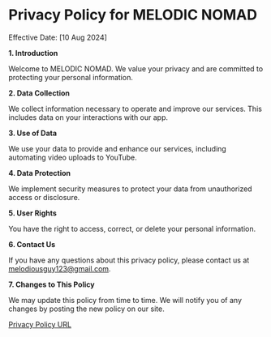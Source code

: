 # Privacy Policy for MELODIC NOMAD

Effective Date: [10 Aug 2024]

**1. Introduction**

Welcome to MELODIC NOMAD. We value your privacy and are committed to protecting your personal information.

**2. Data Collection**

We collect information necessary to operate and improve our services. This includes data on your interactions with our app.

**3. Use of Data**

We use your data to provide and enhance our services, including automating video uploads to YouTube.

**4. Data Protection**

We implement security measures to protect your data from unauthorized access or disclosure.

**5. User Rights**

You have the right to access, correct, or delete your personal information. 

**6. Contact Us**

If you have any questions about this privacy policy, please contact us at melodiousguy123@gmail.com.

**7. Changes to This Policy**

We may update this policy from time to time. We will notify you of any changes by posting the new policy on our site.

[Privacy Policy URL](https://github.com/avinash979309/melodic-nomad-docs/blob/main/privacy-policy.md)
